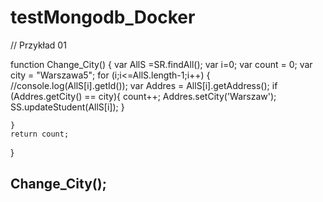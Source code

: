 # testMongodb_Docker


// Przykład 01


function Change_City() {
    var AllS =SR.findAll();
    var i=0;
    var count = 0;
    var city = "Warszawa5";
    for (i;i<=AllS.length-1;i++) {
        //console.log(AllS[i].getId());
        var Addres = AllS[i].getAddress();
        if (Addres.getCity() == city){
            count++;
            Addres.setCity('Warszaw');
            SS.updateStudent(AllS[i]);
        }

    }
    return count;
}

Change_City();
-----------------------------------------------------

